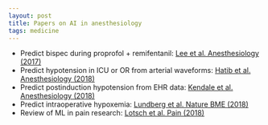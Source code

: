 ```yaml
---
layout: post
title: Papers on AI in anesthesiology
tags: medicine
---
```


+ Predict bispec during proprofol + remifentanil: [Lee et al. Anesthesiology (2017)](/papers/lee.pdf)  
+ Predict hypotension in ICU or OR from arterial waveforms: [Hatib et al. Anesthesiology (2018)](/papers/hatib.pdf)  
+ Predict postinduction hypotension from EHR data: [Kendale et al. Anesthesiology (2018)](/papers/kendale.pdf)  
+ Predict intraoperative hypoxemia: [Lundberg et al. Nature BME (2018)](/papers/lundberg.pdf)   
+ Review of ML in pain research: [Lotsch et al. Pain (2018)](/papers/lotsch.pdf) 
